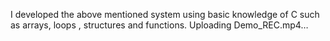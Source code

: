 I developed the above mentioned system using basic knowledge of C such as arrays, loops , structures and functions.
Uploading Demo_REC.mp4…
